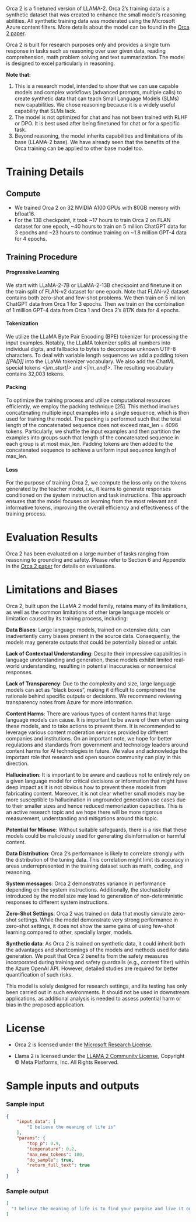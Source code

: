 Orca 2 is a finetuned version of LLAMA-2. Orca 2’s training data is a synthetic dataset that was created to enhance the small model’s reasoning abilities. All synthetic training data was moderated using the Microsoft Azure content filters. More details about the model can be found in the [Orca 2 paper](https://arxiv.org/pdf/2311.11045.pdf).

Orca 2 is built for research purposes only and provides a single turn response in tasks such as reasoning over user given data, reading comprehension, math problem solving and text summarization. The model is designed to excel particularly in reasoning.

**Note that:**
1. This is a research model, intended to show that we can use capable models and complex workflows (advanced prompts, multiple calls) to create synthetic data that can teach Small Language Models (SLMs) new capabilities. We chose reasoning because it is a widely useful capability that SLMs lack.
2. The model is not optimized for chat and has not been trained with RLHF or DPO. It is best used after being finetuned for chat or for a specific task.
3. Beyond reasoning, the model inherits capabilities and limitations of its base (LLAMA-2 base). We have already seen that the benefits of the Orca training can be applied to other base model too.

# Training Details

## Compute
* We trained Orca 2 on 32 NVIDIA A100 GPUs with 80GB memory with bfloat16.
* For the 13B checkpoint, it took ~17 hours to train Orca 2 on FLAN dataset for one epoch, ~40 hours to train on 5 million ChatGPT data for 3 epochs and ~23 hours to continue training on ~1.8 million GPT-4 data for 4 epochs.

## Training Procedure

#### Progressive Learning
We start with LLaMA-2-7B or LLaMA-2-13B checkpoint and finetune it on the train split of FLAN-v2 dataset for one epoch. Note that FLAN-v2 dataset contains both zero-shot and few-shot problems. We then train on 5 million ChatGPT data from Orca 1 for 3 epochs. Then we train on the combination of 1 million GPT-4 data from Orca 1 and Orca 2’s 817K data for 4 epochs.

#### Tokenization
We utilize the LLaMA Byte Pair Encoding (BPE) tokenizer for processing the input examples. Notably, the LLaMA tokenizer splits all numbers into individual digits,
and fallbacks to bytes to decompose unknown UTF-8 characters. To deal with variable
length sequences we add a padding token *[[PAD]]* into the LLaMA tokenizer vocabulary. We also add the ChatML special tokens *<|im_start|>* and *<|im_end|>*. The resulting vocabulary contains 32,003 tokens.

#### Packing
To optimize the training process and utilize computational resources efficiently,
we employ the packing technique [25]. This method involves concatenating multiple input examples into a single sequence, which is then used for training the model. The packing is performed such that the total length of the concatenated sequence does not exceed max_len = 4096 tokens. Particularly, we shuffle the input examples and then partition the examples into groups such that length of the concatenated sequence in each group is at most max_len. Padding tokens are then added to the concatenated sequence to achieve a uniform input sequence length of max_len.

#### Loss
For the purpose of training Orca 2, we compute the loss only on the tokens generated
by the teacher model, i.e., it learns to generate responses conditioned on the system
instruction and task instructions. This approach ensures that the model focuses on
learning from the most relevant and informative tokens, improving the overall efficiency and effectiveness of the training process.

# Evaluation Results

Orca 2 has been evaluated on a large number of tasks ranging from reasoning to grounding and safety. Please refer
to Section 6 and Appendix in the [Orca 2 paper](https://arxiv.org/pdf/2311.11045.pdf) for details on evaluations.

# Limitations and Biases

Orca 2, built upon the LLaMA 2 model family, retains many of its limitations, as well as the common limitations of other large language models or limitation caused by its training
process, including:

**Data Biases**: Large language models, trained on extensive data, can inadvertently carry biases present in the source data. Consequently, the models may generate outputs that could be potentially biased or unfair.

**Lack of Contextual Understanding**: Despite their impressive capabilities in language understanding and generation, these models exhibit limited real-world understanding, resulting in potential inaccuracies or nonsensical responses.

**Lack of Transparency**: Due to the complexity and size, large language models can act as “black boxes”, making it difficult to comprehend the rationale behind specific outputs or
decisions. We recommend reviewing transparency notes from Azure for more information.

**Content Harms**: There are various types of content harms that large language models can cause. It is important to be aware of them when using these models, and to take actions to prevent them. It is recommended to leverage various content moderation services provided by different companies and institutions. On an important note, we hope for better regulations and standards from government and technology leaders around content harms for AI technologies in future. We value and acknowledge the important role that research and open source community can play in this direction.

**Hallucination**: It is important to be aware and cautious not to entirely rely on a given language model for critical decisions or information that might have deep impact as it is
not obvious how to prevent these models from fabricating content. Moreover, it is not clear whether small models may be more susceptible to hallucination in ungrounded generation
use cases due to their smaller sizes and hence reduced memorization capacities. This is an active research topic and we hope there will be more rigorous measurement, understanding and mitigations around this topic.

**Potential for Misuse**: Without suitable safeguards, there is a risk that these models could be maliciously used for generating disinformation or harmful content.

**Data Distribution**: Orca 2’s performance is likely to correlate strongly with the distribution of the tuning data. This correlation might limit its accuracy in areas underrepresented in the training dataset such as math, coding, and reasoning.

**System messages**: Orca 2 demonstrates variance in performance depending on the system instructions. Additionally, the stochasticity introduced by the model size may lead to generation of non-deterministic responses to different system instructions.

**Zero-Shot Settings**: Orca 2 was trained on data that mostly simulate zero-shot settings. While the model demonstrate very strong performance in zero-shot settings, it does not show the same gains of using few-shot learning compared to other, specially larger, models.

**Synthetic data**: As Orca 2 is trained on synthetic data, it could inherit both the advantages and shortcomings of the models and methods used for data generation. We posit that Orca 2 benefits from the safety measures incorporated during training and safety guardrails (e.g., content filter) within the Azure OpenAI API. However, detailed studies are required for better quantification of such risks.

This model is solely designed for research settings, and its testing has only been carried out in such environments. It should not be used in downstream applications, as additional
analysis is needed to assess potential harm or bias in the proposed application.

# License

* Orca 2 is licensed under the [Microsoft Research License](https://huggingface.co/microsoft/Orca-2-7b/blob/main/LICENSE).

* Llama 2 is licensed under the [LLAMA 2 Community License](https://ai.meta.com/llama/license/), Copyright © Meta Platforms, Inc. All Rights Reserved.

# Sample inputs and outputs

### Sample input
```json
{
    "input_data": [
        "I believe the meaning of life is"
    ],
    "params": {
        "top_p": 0.9,
        "temperature": 0.2,
        "max_new_tokens": 100,
        "do_sample": true,
        "return_full_text": true
    }
}
```

### Sample output
```json
[
  "I believe the meaning of life is to find your purpose and live it out. I think that everyone has a unique purpose in life, and it's up to each individual to discover what that purpose is and then pursue it with passion and determination.\n\nI also believe that the meaning of life is to create positive change in the world. This can be done through various means, such as helping others, making the world a better place, or simply being a positive influence on those around you.\n\nIn conclusion,"
]
```

